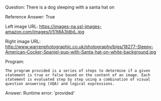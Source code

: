Question: There is a dog sleeping with a santa hat on

Reference Answer: True

Left image URL: https://images-na.ssl-images-amazon.com/images/I/51t8A3ldbjL.jpg

Right image URL: http://www.warrenphotographic.co.uk/photography/bigs/18277-Sleepy-American-Cocker-Spaniel-pup-with-Santa-hat-on-white-background.jpg

Program:

```
The program provided is a series of steps to determine if a given statement is true or false based on the content of an image. Each statement is evaluated step by step using a combination of visual question answering (VQA) and logical expressions.
```
Answer: Runtime error: 'provided'

